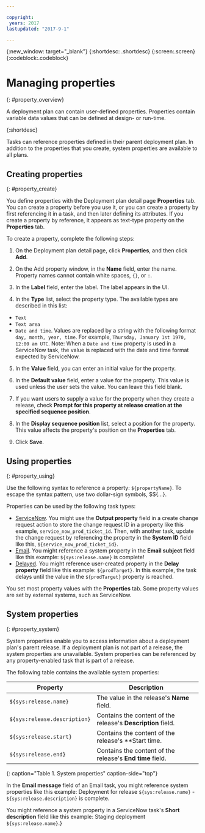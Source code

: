 ```yaml
---

copyright:
 years: 2017
lastupdated: "2017-9-1"

---
```


{:new_window: target="_blank"}
{:shortdesc: .shortdesc}
{:screen:.screen}
{:codeblock:.codeblock}

# Managing properties
{: #property_overview}

A deployment plan can contain user-defined properties. Properties contain variable data values that can be defined at design- or run-time.

{:shortdesc}

Tasks can reference properties defined in their parent deployment plan. In addition to the properties that you create, system properties are available to all plans.

## Creating properties
{: #property_create}

You define properties with the Deployment plan detail page **Properties** tab. You can create a property before you use it, or you can create a property by first referencing it in a task, and then later defining its attributes. If you create a property by reference, it appears as text-type property on the **Properties** tab. 

To create a property, complete the following steps:

1. On the Deployment plan detail page, click **Properties**, and then click **Add**.

2. On the Add property window, in the **Name** field, enter the name. Property names cannot contain white spaces, `{}`, or `:`.

2. In the **Label** field, enter the label. The label appears in the UI.

3. In the **Type** list, select the property type. The available types are described in this list:

  <ul>
  <li><code>Text</code></li>
  <li><code>Text area</code></li>
  <li><code>Date and time</code>. Values are replaced by a string with the following format <code>day, month, year, time</code>. For example, <code>Thursday, January 1st 1970, 12:00 am UTC</code>. Note: When a <code>Date and time</code> property is used in a ServiceNow task, the value is replaced with the date and time format expected by ServiceNow.</li>
  </ul>

5. In the **Value** field, you can enter an initial value for the property.

5. In the **Default value** field, enter a value for the property. This value is used unless the user sets the value. You can leave this field blank.

6. If you want users to supply a value for the property when they create a release, check **Prompt for this property at release creation at the specified sequence position**.

6. In the **Display sequence position** list, select a position for the property. This value affects the property's position on the **Properties** tab.

6. Click **Save**. 

## Using properties
{: #property_using}

Use the following syntax to reference a property: `${propertyName}`. To escape the syntax pattern, use two dollar-sign symbols, $${...}.

Properties can be used by the following task types:

- [ServiceNow](/docs/services/UCCR/UCCR_tasksServiceNow.html). You might use the **Output property** field in a create change request action to store the change request ID in a property like this example, `service_now_prod_ticket_id`. Then, with another task, update the change request by referencing the property in the **System ID** field like this, `${service_now_prod_ticket_id}`.
- [Email](/docs/services/UCCR/UCCR_tasksEmail.html). You might reference a system property in the **Email subject** field like this example: `${sys:release.name}` is complete!
- [Delayed](/docs/services/UCCR/UCCR_tasksDelayed.html). You might reference user-created property in the **Delay property** field like this example: `${prodTarget}`. In this example, the task delays until the value in the `${prodTarget}` property is reached.
<!--- [Wait for approval](/docs/services/UCCR/UCCR_tasksWaitApproval.html)-->

You set most property values with the **Properties** tab. Some property values are set by external systems, such as ServiceNow.

## System properties
{: #property_system}

System properties enable you to access information about a deployment plan's parent release. If a deployment plan is not part of a release, the system properties are unavailable. System properties can be referenced by any property-enabled task that is part of a release.

The following table contains the available system properties:

| Property  | Description  |
| ------------------ |------------------|
|`${sys:release.name}`                 |The value in the release's **Name** field.|
|`${sys:release.description}`                        |Contains the content of the release's **Description** field.|
|`${sys:release.start}`                        |Contains the content of the release's **Start time.|
|`${sys:release.end}`                 |Contains the content of the release's **End time** field.|

{: caption="Table 1. System properties" caption-side="top"}

In the **Email message** field of an Email task, you might reference system properties like this example: Deployment for release `${sys:release.name}` - `${sys:release.description}` is complete.

You might reference a system property in a ServiceNow task's **Short description** field like this example: Staging deployment `${sys:release.name}`.}
